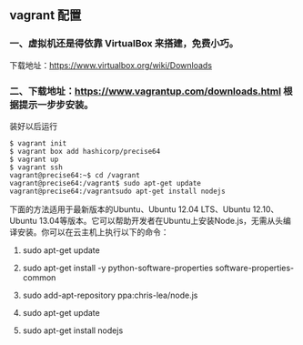 ## vagrant 配置

### 一、虚拟机还是得依靠 VirtualBox 来搭建，免费小巧。 

下载地址：https://www.virtualbox.org/wiki/Downloads


### 二、下载地址：https://www.vagrantup.com/downloads.html 根据提示一步步安装。

装好以后运行 

```
$ vagrant init
$ vagrant box add hashicorp/precise64
$ vagrant up
$ vagrant ssh
vagrant@precise64:~$ cd /vagrant
vagrant@precise64:/vagrant$ sudo apt-get update 
vagrant@precise64:/vagrantsudo apt-get install nodejs
```

下面的方法适用于最新版本的Ubuntu、Ubuntu 12.04 LTS、Ubuntu 12.10、Ubuntu 13.04等版本。它可以帮助开发者在Ubuntu上安装Node.js，无需从头编译安装。你可以在云主机上执行以下的命令：

1. sudo apt-get update

2. sudo apt-get install -y python-software-properties software-properties-common  

3. sudo  add-apt-repository ppa:chris-lea/node.js  

4. sudo apt-get update  

5. sudo apt-get install nodejs  
 